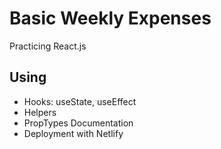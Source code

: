 # Basic Weekly Expenses

Practicing React.js

## Using

- Hooks: useState, useEffect
- Helpers
- PropTypes Documentation
- Deployment with Netlify